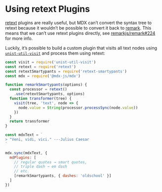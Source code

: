 # Using retext Plugins

[retext][] plugins are really useful, but MDX can’t convert the syntax tree to
retext because it wouldn’t be possible to convert it back to [remark][].
This means that we can’t use retext plugins directly, see
[remarkjs/remark#224][] for more info.

Luckily, it’s possible to build a custom plugin that visits all text nodes using
[`unist-util-visit`][visit] and process them using retext:

```js
const visit = require('unist-util-visit')
const retext = require('retext')
const retextSmartypants = require('retext-smartypants')
const mdx = require('@mdx-js/mdx')

function remarkSmartypants(options) {
  const processor = retext()
    .use(retextSmartypants, options)
  function transformer(tree) {
    visit(tree, 'text', node => {
      node.value = String(processor.processSync(node.value))
    })
  }
  return transformer
}

const mdxText = `
> "Veni, vidi, vici." ---Julius Caesar
`

mdx.sync(mdxText, {
  mdPlugins: [
    // regular quotes → smart quotes,
    // triple dash → em dash
    // etc.
    [remarkSmartypants, { dashes: 'oldschool' }]
  ]
})
```

[retext]: https://github.com/retextjs/retext

[remark]: https://github.com/remarkjs/remark

[remarkjs/remark#224]: https://github.com/remarkjs/remark/issues/224

[visit]: https://github.com/syntax-tree/unist-util-visit
